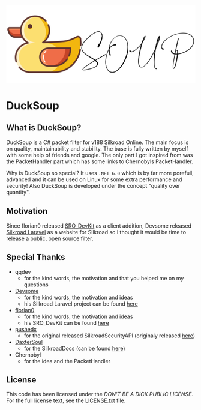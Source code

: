 ![alt text](DuckSoup.png)

# DuckSoup

## What is DuckSoup?
DuckSoup is a C# packet filter for v188 Silkroad Online. The main focus is on quality, maintainability and stability. The base is fully written by myself with some help of friends and google. The only part I got inspired from was the PacketHandler part which has some links to Chernobyls PacketHandler.

Why is DuckSoup so special? It uses `.NET 6.0` which is by far more porefull, advanced and it can be used on Linux for some extra performance and security! Also DuckSoup is developed under the concept "quality over quantity".

## Motivation
Since florian0 released [SRO_DevKit](https://gitlab.com/florian0/sro_devkit) as a client addition, Devsome released [Silkroad Laravel](https://github.com/Devsome/silkroad-laravel) as a website for Silkroad so I thought it would be time to release a public, open source filter.  

## Special Thanks
- qqdev
	- for the kind words, the motivation and that you helped me on my questions
- [Devsome](https://github.com/Devsome/)
	- for the kind words, the motivation and ideas
	- his Silkroad Laravel project can be found [here](https://github.com/Devsome/silkroad-laravel)
- [florian0](https://gitlab.com/florian0/)
	- for the kind words, the motivation and ideas
	- his SRO_DevKit can be found [here](https://gitlab.com/florian0/sro_devkit)
- [pushedx](https://www.elitepvpers.com/forum/members/900141-pushedx.html)
	- for the original released SilkroadSecurityAPI (originaly released [here](https://www.elitepvpers.com/forum/sro-coding-corner/1063078-c-silkroadsecurity.html)) 
- [DaxterSoul](https://www.elitepvpers.com/forum/members/1084164-daxtersoul.html)
	- for the  SilkroadDocs (can be found [here](https://github.com/DummkopfOfHachtenduden/SilkroadDoc/))
- Chernobyl
	- for the idea and the PacketHandler

## License
This code has been licensed under the *DON'T BE A DICK PUBLIC LICENSE*. For the full license text, see the
[LICENSE.txt](LICENSE.txt) file.
